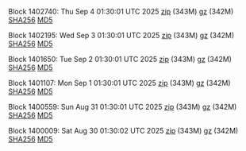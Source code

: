 Block 1402740: Thu Sep  4 01:30:01 UTC 2025 [zip](https://files.01coin.io/mainnet/2025-09-04/bootstrap.dat.zip) (343M) [gz](https://files.01coin.io/mainnet/2025-09-04/bootstrap.dat.tar.gz) (342M) [SHA256](https://files.01coin.io/mainnet/2025-09-04/sha256.txt) [MD5](https://files.01coin.io/mainnet/2025-09-04/md5.txt)

Block 1402195: Wed Sep  3 01:30:01 UTC 2025 [zip](https://files.01coin.io/mainnet/2025-09-03/bootstrap.dat.zip) (343M) [gz](https://files.01coin.io/mainnet/2025-09-03/bootstrap.dat.tar.gz) (342M) [SHA256](https://files.01coin.io/mainnet/2025-09-03/sha256.txt) [MD5](https://files.01coin.io/mainnet/2025-09-03/md5.txt)

Block 1401650: Tue Sep  2 01:30:01 UTC 2025 [zip](https://files.01coin.io/mainnet/2025-09-02/bootstrap.dat.zip) (343M) [gz](https://files.01coin.io/mainnet/2025-09-02/bootstrap.dat.tar.gz) (342M) [SHA256](https://files.01coin.io/mainnet/2025-09-02/sha256.txt) [MD5](https://files.01coin.io/mainnet/2025-09-02/md5.txt)

Block 1401107: Mon Sep  1 01:30:01 UTC 2025 [zip](https://files.01coin.io/mainnet/2025-09-01/bootstrap.dat.zip) (343M) [gz](https://files.01coin.io/mainnet/2025-09-01/bootstrap.dat.tar.gz) (342M) [SHA256](https://files.01coin.io/mainnet/2025-09-01/sha256.txt) [MD5](https://files.01coin.io/mainnet/2025-09-01/md5.txt)

Block 1400559: Sun Aug 31 01:30:01 UTC 2025 [zip](https://files.01coin.io/mainnet/2025-08-31/bootstrap.dat.zip) (343M) [gz](https://files.01coin.io/mainnet/2025-08-31/bootstrap.dat.tar.gz) (342M) [SHA256](https://files.01coin.io/mainnet/2025-08-31/sha256.txt) [MD5](https://files.01coin.io/mainnet/2025-08-31/md5.txt)

Block 1400009: Sat Aug 30 01:30:02 UTC 2025 [zip](https://files.01coin.io/mainnet/2025-08-30/bootstrap.dat.zip) (343M) [gz](https://files.01coin.io/mainnet/2025-08-30/bootstrap.dat.tar.gz) (342M) [SHA256](https://files.01coin.io/mainnet/2025-08-30/sha256.txt) [MD5](https://files.01coin.io/mainnet/2025-08-30/md5.txt)
